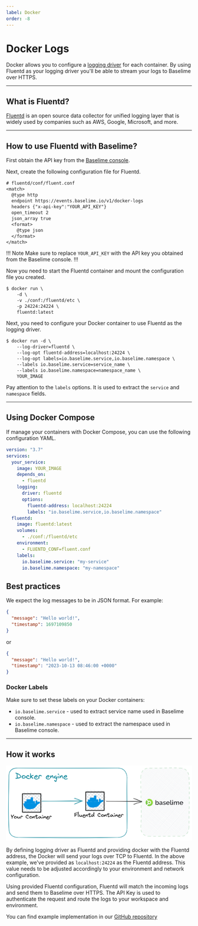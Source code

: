 ```yaml
---
label: Docker
order: -8
---
```


# Docker Logs
Docker allows you to configure a [logging driver](https://docs.docker.com/config/containers/logging/configure/) for each container.
By using Fluentd as your logging driver you'll be able to stream your logs to Baselime over
HTTPS.

---

## What is Fluentd?
[Fluentd](https://www.fluentd.org/) is an open source data collector for unified logging layer that is widely used
by companies such as AWS, Google, Microsoft, and more.

---
## How to use Fluentd with Baselime?

First obtain the API key from the
[Baselime console](https://console.baselime.io).


Next, create the following configuration file for Fluentd.

```apacheconf # :icon-code: fluent.conf
# fluentd/conf/fluent.conf
<match>
  @type http
  endpoint https://events.baselime.io/v1/docker-logs
  headers {"x-api-key":"YOUR_API_KEY"}
  open_timeout 2
  json_array true
  <format>
    @type json
  </format>
</match>
```
!!! Note
Make sure to replace `YOUR_API_KEY` with the API key you obtained from the Baselime console.
!!!

Now you need to start the Fluentd container and mount the configuration file you created.
```shell
$ docker run \
    -d \
    -v ./conf:/fluentd/etc \
    -p 24224:24224 \
    fluentd:latest
```

Next, you need to configure your Docker container to use Fluentd as the logging driver.
```shell
$ docker run -d \
    --log-driver=fluentd \
    --log-opt fluentd-address=localhost:24224 \
    --log-opt labels=io.baselime.service,io.baselime.namespace \
    --labels io.baselime.service=service_name \
    --labels io.baselime.namespace=namespace_name \
    YOUR_IMAGE
```

Pay attention to the `labels` options. It is used to extract the `service` and `namespace` fields.

---
## Using Docker Compose
If manage your containers with Docker Compose, you can use the following configuration YAML.

```yaml # :icon-code: docker-compose.yaml
version: "3.7"
services:
  your_service:
    image: YOUR_IMAGE
    depends_on:
      - fluentd
    logging:
      driver: fluentd
      options:
        fluentd-address: localhost:24224
        labels: "io.baselime.service,io.baselime.namespace"
  fluentd:
    image: fluentd:latest
    volumes:
      - ./conf:/fluentd/etc
    environment:
      - FLUENTD_CONF=fluent.conf
    labels:
      io.baselime.service: "my-service"
      io.baselime.namespace: "my-namespace"
```

## Best practices

We expect the log messages to be in JSON format. For example:
```json
{
  "message": "Hello world!",
  "timestamp": 1697109850
}
```

or 

```json
{
  "message": "Hello world!",
  "timestamp": "2023-10-13 08:46:00 +0000"
}
```

### Docker Labels
Make sure to set these labels on your Docker containers:
* `io.baselime.service` - used to extract service name used in Baselime console.
* `io.baselime.namespace` - used to extract the namespace used in Baselime console.


---
## How it works
![Sending Telemetry data to Baselime](../assets/images/illustrations/sending-data/docker-ingestion.png)

By defining logging driver as Fluentd and providing docker with the Fluentd address,
the Docker will send your logs over TCP to Fluentd. In the above example, we've provided
as `localhost:24224` as the Fluentd address. This value needs to be adjusted
accordingly to your environment and network configuration.

Using provided Fluentd configuration, Fluentd will match the incoming logs and send them
to Baselime over HTTPS. The API Key is used to authenticate the request and route 
the logs to your workspace and environment.

You can find example implementation in our [GitHub repository](https://github.com/baselime/examples/tree/main/docker-logs)